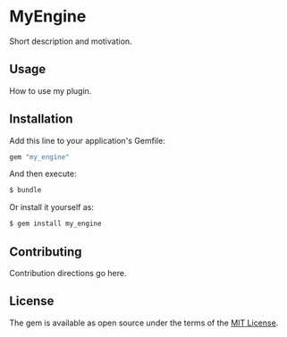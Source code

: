 # MyEngine
Short description and motivation.

## Usage
How to use my plugin.

## Installation
Add this line to your application's Gemfile:

```ruby
gem "my_engine"
```

And then execute:
```bash
$ bundle
```

Or install it yourself as:
```bash
$ gem install my_engine
```

## Contributing
Contribution directions go here.

## License
The gem is available as open source under the terms of the [MIT License](https://opensource.org/licenses/MIT).

